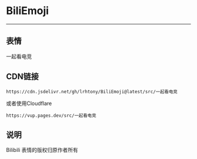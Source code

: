 # BiliEmoji
---
## 表情
一起看电竞
## CDN链接
```
https://cdn.jsdelivr.net/gh/lrhtony/BiliEmoji@latest/src/一起看电竞
```
或者使用Cloudflare
```
https://vup.pages.dev/src/一起看电竞
```
## 说明
Bilibili 表情的版权归原作者所有
